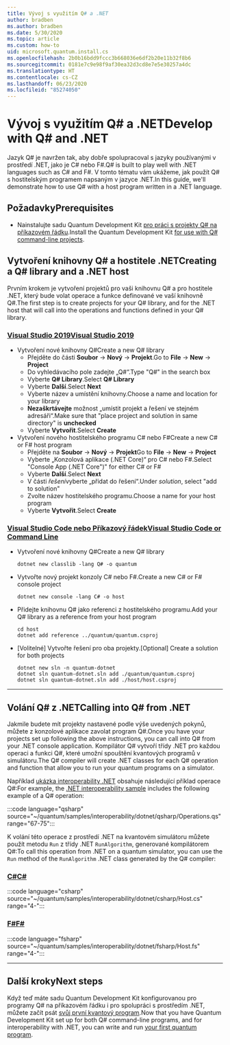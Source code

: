 ```yaml
---
title: Vývoj s využitím Q# a .NET
author: bradben
ms.author: bradben
ms.date: 5/30/2020
ms.topic: article
ms.custom: how-to
uid: microsoft.quantum.install.cs
ms.openlocfilehash: 2b0b16bdd9fccc3b668036e6df2b20e11b32f8b6
ms.sourcegitcommit: 0181e7c9e98f9af30ea32d3cd8e7e5e30257a4dc
ms.translationtype: HT
ms.contentlocale: cs-CZ
ms.lasthandoff: 06/23/2020
ms.locfileid: "85274050"
---
```

# <a name="develop-with-q-and-net"></a><span data-ttu-id="38b1b-102">Vývoj s využitím Q# a .NET</span><span class="sxs-lookup"><span data-stu-id="38b1b-102">Develop with Q# and .NET</span></span>

<span data-ttu-id="38b1b-103">Jazyk Q# je navržen tak, aby dobře spolupracoval s jazyky používanými v prostředí .NET, jako je C# nebo F#.</span><span class="sxs-lookup"><span data-stu-id="38b1b-103">Q# is built to play well with .NET languages such as C# and F#.</span></span>
<span data-ttu-id="38b1b-104">V tomto tématu vám ukážeme, jak použít Q# s hostitelským programem napsaným v jazyce .NET.</span><span class="sxs-lookup"><span data-stu-id="38b1b-104">In this guide, we'll demonstrate how to use Q# with a host program written in a .NET language.</span></span>

## <a name="prerequisites"></a><span data-ttu-id="38b1b-105">Požadavky</span><span class="sxs-lookup"><span data-stu-id="38b1b-105">Prerequisites</span></span>

- <span data-ttu-id="38b1b-106">Nainstalujte sadu Quantum Development Kit [pro práci s projekty Q# na příkazovém řádku](xref:microsoft.quantum.install.standalone).</span><span class="sxs-lookup"><span data-stu-id="38b1b-106">Install the Quantum Development Kit [for use with Q# command-line projects](xref:microsoft.quantum.install.standalone).</span></span>

## <a name="creating-a-q-library-and-a-net-host"></a><span data-ttu-id="38b1b-107">Vytvoření knihovny Q# a hostitele .NET</span><span class="sxs-lookup"><span data-stu-id="38b1b-107">Creating a Q# library and a .NET host</span></span>

<span data-ttu-id="38b1b-108">Prvním krokem je vytvoření projektů pro vaši knihovnu Q# a pro hostitele .NET, který bude volat operace a funkce definované ve vaší knihovně Q#.</span><span class="sxs-lookup"><span data-stu-id="38b1b-108">The first step is to create projects for your Q# library, and for the .NET host that will call into the operations and functions defined in your Q# library.</span></span>

### <a name="visual-studio-2019"></a>[<span data-ttu-id="38b1b-109">Visual Studio 2019</span><span class="sxs-lookup"><span data-stu-id="38b1b-109">Visual Studio 2019</span></span>](#tab/tabid-vs2019)

- <span data-ttu-id="38b1b-110">Vytvoření nové knihovny Q#</span><span class="sxs-lookup"><span data-stu-id="38b1b-110">Create a new Q# library</span></span>
  - <span data-ttu-id="38b1b-111">Přejděte do části **Soubor** -> **Nový** -> **Projekt**.</span><span class="sxs-lookup"><span data-stu-id="38b1b-111">Go to **File** -> **New** -> **Project**</span></span>
  - <span data-ttu-id="38b1b-112">Do vyhledávacího pole zadejte „Q#“.</span><span class="sxs-lookup"><span data-stu-id="38b1b-112">Type "Q#" in the search box</span></span>
  - <span data-ttu-id="38b1b-113">Vyberte **Q# Library**.</span><span class="sxs-lookup"><span data-stu-id="38b1b-113">Select **Q# Library**</span></span>
  - <span data-ttu-id="38b1b-114">Vyberte **Další**.</span><span class="sxs-lookup"><span data-stu-id="38b1b-114">Select **Next**</span></span>
  - <span data-ttu-id="38b1b-115">Vyberte název a umístění knihovny.</span><span class="sxs-lookup"><span data-stu-id="38b1b-115">Choose a name and location for your library</span></span>
  - <span data-ttu-id="38b1b-116">**Nezaškrtávejte** možnost „umístit projekt a řešení ve stejném adresáři“.</span><span class="sxs-lookup"><span data-stu-id="38b1b-116">Make sure that "place project and solution in same directory" is **unchecked**</span></span>
  - <span data-ttu-id="38b1b-117">Vyberte **Vytvořit**.</span><span class="sxs-lookup"><span data-stu-id="38b1b-117">Select **Create**</span></span>
- <span data-ttu-id="38b1b-118">Vytvoření nového hostitelského programu C# nebo F#</span><span class="sxs-lookup"><span data-stu-id="38b1b-118">Create a new C# or F# host program</span></span>
  - <span data-ttu-id="38b1b-119">Přejděte na **Soubor** → **Nový** → **Projekt**</span><span class="sxs-lookup"><span data-stu-id="38b1b-119">Go to **File** → **New** → **Project**</span></span>
  - <span data-ttu-id="38b1b-120">Vyberte „Konzolová aplikace (.NET Core)“ pro C# nebo F#.</span><span class="sxs-lookup"><span data-stu-id="38b1b-120">Select "Console App (.NET Core")" for either C# or F#</span></span>
  - <span data-ttu-id="38b1b-121">Vyberte **Další**.</span><span class="sxs-lookup"><span data-stu-id="38b1b-121">Select **Next**</span></span>
  - <span data-ttu-id="38b1b-122">V části *řešení*vyberte „přidat do řešení“.</span><span class="sxs-lookup"><span data-stu-id="38b1b-122">Under *solution*, select "add to solution"</span></span>
  - <span data-ttu-id="38b1b-123">Zvolte název hostitelského programu.</span><span class="sxs-lookup"><span data-stu-id="38b1b-123">Choose a name for your host program</span></span>
  - <span data-ttu-id="38b1b-124">Vyberte **Vytvořit**.</span><span class="sxs-lookup"><span data-stu-id="38b1b-124">Select **Create**</span></span>

### <a name="visual-studio-code-or-command-line"></a>[<span data-ttu-id="38b1b-125">Visual Studio Code nebo Příkazový řádek</span><span class="sxs-lookup"><span data-stu-id="38b1b-125">Visual Studio Code or Command Line</span></span>](#tab/tabid-cmdline)

- <span data-ttu-id="38b1b-126">Vytvoření nové knihovny Q#</span><span class="sxs-lookup"><span data-stu-id="38b1b-126">Create a new Q# library</span></span>

  ```dotnetcli
  dotnet new classlib -lang Q# -o quantum
  ```

- <span data-ttu-id="38b1b-127">Vytvořte nový projekt konzoly C# nebo F#.</span><span class="sxs-lookup"><span data-stu-id="38b1b-127">Create a new C# or F# console project</span></span>

  ```dotnetcli
  dotnet new console -lang C# -o host  
  ```

- <span data-ttu-id="38b1b-128">Přidejte knihovnu Q# jako referenci z hostitelského programu.</span><span class="sxs-lookup"><span data-stu-id="38b1b-128">Add your Q# library as a reference from your host program</span></span>

  ```dotnetcli
  cd host
  dotnet add reference ../quantum/quantum.csproj
  ```

- <span data-ttu-id="38b1b-129">[Volitelné] Vytvořte řešení pro oba projekty.</span><span class="sxs-lookup"><span data-stu-id="38b1b-129">[Optional] Create a solution for both projects</span></span>

  ```dotnetcli
  dotnet new sln -n quantum-dotnet
  dotnet sln quantum-dotnet.sln add ./quantum/quantum.csproj
  dotnet sln quantum-dotnet.sln add ./host/host.csproj
  ```

***

## <a name="calling-into-q-from-net"></a><span data-ttu-id="38b1b-130">Volání Q# z .NET</span><span class="sxs-lookup"><span data-stu-id="38b1b-130">Calling into Q# from .NET</span></span>

<span data-ttu-id="38b1b-131">Jakmile budete mít projekty nastavené podle výše uvedených pokynů, můžete z konzolové aplikace zavolat program Q#.</span><span class="sxs-lookup"><span data-stu-id="38b1b-131">Once you have your projects set up following the above instructions, you can call into Q# from your .NET console application.</span></span>
<span data-ttu-id="38b1b-132">Kompilátor Q# vytvoří třídy .NET pro každou operaci a funkci Q#, které umožní spouštění kvantových programů v simulátoru.</span><span class="sxs-lookup"><span data-stu-id="38b1b-132">The Q# compiler will create .NET classes for each Q# operation and function that allow you to run your quantum programs on a simulator.</span></span>

<span data-ttu-id="38b1b-133">Například [ukázka interoperability .NET](https://github.com/microsoft/Quantum/tree/master/samples/interoperability/dotnet) obsahuje následující příklad operace Q#:</span><span class="sxs-lookup"><span data-stu-id="38b1b-133">For example, the [.NET interoperability sample](https://github.com/microsoft/Quantum/tree/master/samples/interoperability/dotnet) includes the following example of a Q# operation:</span></span>

:::code language="qsharp" source="~/quantum/samples/interoperability/dotnet/qsharp/Operations.qs" range="67-75":::

<span data-ttu-id="38b1b-134">K volání této operace z prostředí .NET na kvantovém simulátoru můžete použít metodu `Run` z třídy .NET `RunAlgorithm`, generované kompilátorem Q#:</span><span class="sxs-lookup"><span data-stu-id="38b1b-134">To call this operation from .NET on a quantum simulator, you can use the `Run` method of the `RunAlgorithm` .NET class generated by the Q# compiler:</span></span>

### <a name="c"></a>[<span data-ttu-id="38b1b-135">C#</span><span class="sxs-lookup"><span data-stu-id="38b1b-135">C#</span></span>](#tab/tabid-csharp)

:::code language="csharp" source="~/quantum/samples/interoperability/dotnet/csharp/Host.cs" range="4-":::

### <a name="f"></a>[<span data-ttu-id="38b1b-136">F#</span><span class="sxs-lookup"><span data-stu-id="38b1b-136">F#</span></span>](#tab/tabid-fsharp)

:::code language="fsharp" source="~/quantum/samples/interoperability/dotnet/fsharp/Host.fs" range="4-":::

***
    
## <a name="next-steps"></a><span data-ttu-id="38b1b-137">Další kroky</span><span class="sxs-lookup"><span data-stu-id="38b1b-137">Next steps</span></span>

<span data-ttu-id="38b1b-138">Když teď máte sadu Quantum Development Kit konfigurovanou pro programy Q# na příkazovém řádku i pro spolupráci s prostředím .NET, můžete začít psát [svůj první kvantový program](xref:microsoft.quantum.quickstarts.qrng).</span><span class="sxs-lookup"><span data-stu-id="38b1b-138">Now that you have Quantum Development Kit set up for both Q# command-line programs, and for interoperability with .NET, you can write and run [your first quantum program](xref:microsoft.quantum.quickstarts.qrng).</span></span>
